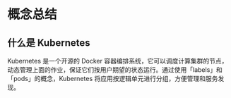 #  概念总结

## 什么是 Kubernetes

Kubernetes 是一个开源的 Docker 容器编排系统，它可以调度计算集群的节点，动态管理上面的作业，保证它们按用户期望的状态运行。通过使用「labels」和「pods」的概念，Kubernetes 将应用按逻辑单元进行分组，方便管理和服务发现。